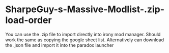 # SharpeGuy-s-Massive-Modlist-.zip-load-order
You can use the .zip file to import directly into irony mod manager. Should work the same as copying the google sheet list. Alternatively can download the .json file and import it into the paradox launcher

